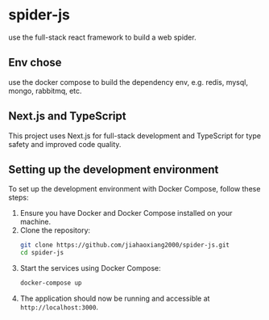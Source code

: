 # spider-js

use the full-stack react framework to build a web spider.

##  Env chose

use the docker compose to build the dependency env, e.g. redis, mysql, mongo, rabbitmq, etc.

## Next.js and TypeScript

This project uses Next.js for full-stack development and TypeScript for type safety and improved code quality.

## Setting up the development environment

To set up the development environment with Docker Compose, follow these steps:

1. Ensure you have Docker and Docker Compose installed on your machine.
2. Clone the repository:
   ```bash
   git clone https://github.com/jiahaoxiang2000/spider-js.git
   cd spider-js
   ```
3. Start the services using Docker Compose:
   ```bash
   docker-compose up
   ```
4. The application should now be running and accessible at `http://localhost:3000`.
